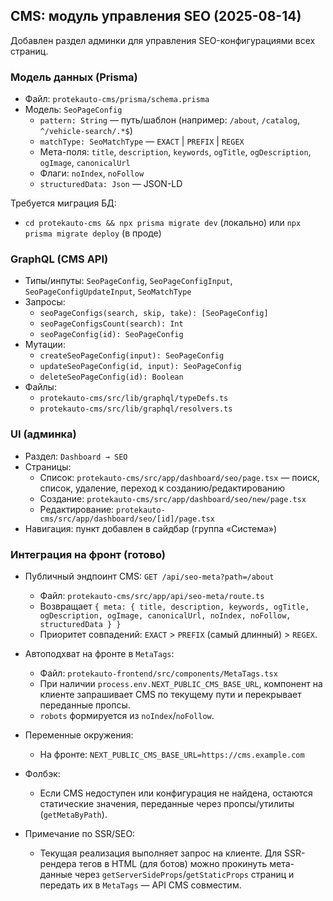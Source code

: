 ## CMS: модуль управления SEO (2025-08-14)

Добавлен раздел админки для управления SEO-конфигурациями всех страниц.

### Модель данных (Prisma)
- Файл: `protekauto-cms/prisma/schema.prisma`
- Модель: `SeoPageConfig`
  - `pattern: String` — путь/шаблон (например: `/about`, `/catalog`, `^/vehicle-search/.*$`)
  - `matchType: SeoMatchType` — `EXACT` | `PREFIX` | `REGEX`
  - Мета-поля: `title`, `description`, `keywords`, `ogTitle`, `ogDescription`, `ogImage`, `canonicalUrl`
  - Флаги: `noIndex`, `noFollow`
  - `structuredData: Json` — JSON-LD

Требуется миграция БД:
- `cd protekauto-cms && npx prisma migrate dev` (локально) или `npx prisma migrate deploy` (в проде)

### GraphQL (CMS API)
- Типы/инпуты: `SeoPageConfig`, `SeoPageConfigInput`, `SeoPageConfigUpdateInput`, `SeoMatchType`
- Запросы:
  - `seoPageConfigs(search, skip, take): [SeoPageConfig]`
  - `seoPageConfigsCount(search): Int`
  - `seoPageConfig(id): SeoPageConfig`
- Мутации:
  - `createSeoPageConfig(input): SeoPageConfig`
  - `updateSeoPageConfig(id, input): SeoPageConfig`
  - `deleteSeoPageConfig(id): Boolean`
- Файлы:
  - `protekauto-cms/src/lib/graphql/typeDefs.ts`
  - `protekauto-cms/src/lib/graphql/resolvers.ts`

### UI (админка)
- Раздел: `Dashboard → SEO`
- Страницы:
  - Список: `protekauto-cms/src/app/dashboard/seo/page.tsx` — поиск, список, удаление, переход к созданию/редактированию
  - Создание: `protekauto-cms/src/app/dashboard/seo/new/page.tsx`
  - Редактирование: `protekauto-cms/src/app/dashboard/seo/[id]/page.tsx`
- Навигация: пункт добавлен в сайдбар (группа «Система»)

### Интеграция на фронт (готово)
- Публичный эндпоинт CMS: `GET /api/seo-meta?path=/about`
  - Файл: `protekauto-cms/src/app/api/seo-meta/route.ts`
  - Возвращает `{ meta: { title, description, keywords, ogTitle, ogDescription, ogImage, canonicalUrl, noIndex, noFollow, structuredData } }`
  - Приоритет совпадений: `EXACT` > `PREFIX` (самый длинный) > `REGEX`.

- Автоподхват на фронте в `MetaTags`:
  - Файл: `protekauto-frontend/src/components/MetaTags.tsx`
  - При наличии `process.env.NEXT_PUBLIC_CMS_BASE_URL`, компонент на клиенте запрашивает CMS по текущему пути и перекрывает переданные пропсы.
  - `robots` формируется из `noIndex`/`noFollow`.

- Переменные окружения:
  - На фронте: `NEXT_PUBLIC_CMS_BASE_URL=https://cms.example.com`

- Фолбэк:
  - Если CMS недоступен или конфигурация не найдена, остаются статические значения, переданные через пропсы/утилиты (`getMetaByPath`).

- Примечание по SSR/SEO:
  - Текущая реализация выполняет запрос на клиенте. Для SSR-рендера тегов в HTML (для ботов) можно прокинуть мета-данные через `getServerSideProps`/`getStaticProps` страниц и передать их в `MetaTags` — API CMS совместим.
